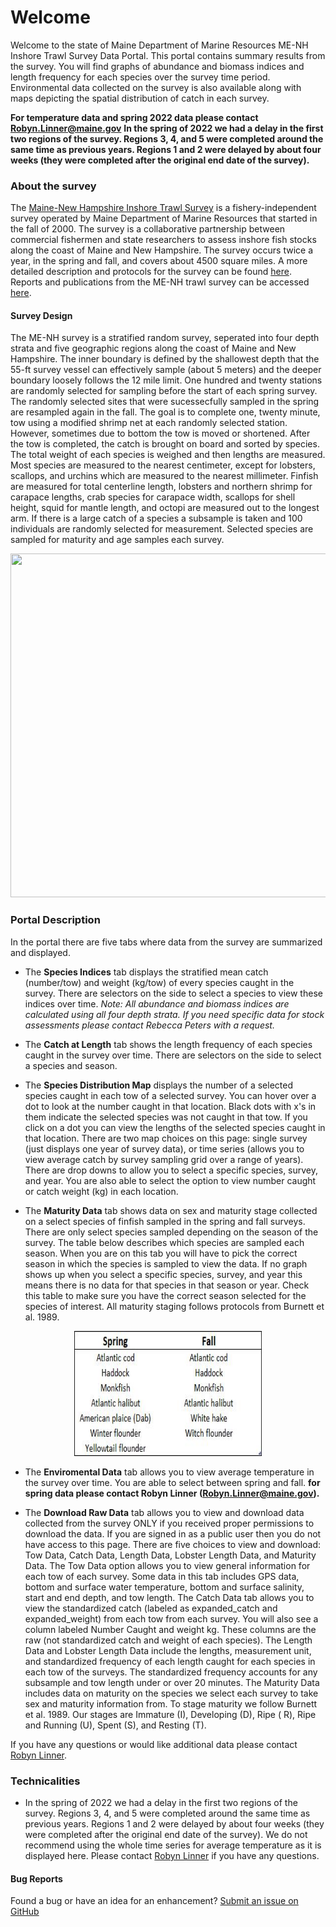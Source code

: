 
# Welcome

Welcome to the state of Maine Department of Marine Resources ME-NH Inshore Trawl Survey Data Portal. This portal contains summary results from the survey. You will find graphs of abundance and biomass indices and length frequency for each species over the survey time period. Environmental data collected on the survey is also available along with maps depicting the spatial distribution of catch in each survey.

**For temperature data and spring 2022 data please contact Robyn.Linner@maine.gov**
**In the spring of 2022 we had a delay in the first two regions of the survey. Regions 3, 4, and 5 were completed around the same time as previous years. Regions 1 and 2 were delayed by about four weeks (they were completed after the original end date of the survey).**

### About the survey

The [Maine-New Hampshire Inshore Trawl Survey](https://www.maine.gov/dmr/science/fisheries-monitoring-assessment/maine-new-hampshire-inshore-trawl-survey) is a fishery-independent survey operated by Maine Department of Marine Resources that started in the fall of 2000. The survey is a collaborative partnership between commercial fishermen and state researchers to assess inshore fish stocks along the coast of Maine and New Hampshire. The survey occurs twice a year, in the spring and fall, and covers about 4500 square miles. A more detailed description and protocols for the survey can be found [here](https://www.maine.gov/dmr/sites/maine.gov.dmr/files/docs/proceduresandprotocols.pdf). Reports and publications from the ME-NH trawl survey can be accessed [here](https://www.maine.gov/dmr/science/fisheries-monitoring-assessment/maine-new-hampshire-inshore-trawl-survey-data-dashboard).

#### Survey Design

The ME-NH survey is a stratified random survey, seperated into four depth strata and five geographic regions along the coast of Maine and New Hampshire. The inner boundary is defined by the shallowest depth that the 55-ft survey vessel can effectively sample (about 5 meters) and the deeper boundary loosely follows the 12 mile limit. One hundred and twenty stations are randomly selected for sampling before the start of each spring survey. The randomly selected sites that were sucessecfully sampled in the spring are resampled again in the fall. The goal is to complete one, twenty minute, tow using a modified shrimp net at each randomly selected station. However, sometimes due to bottom the tow is moved or shortened. After the tow is completed, the catch is brought on board and sorted by species. The total weight of each species is weighed and then lengths are measured. Most species are measured to the nearest centimeter, except for lobsters, scallops, and urchins which are measured to the nearest millimeter. Finfish are measured for total centerline length, lobsters and northern shrimp for carapace lengths, crab species for carapace width, scallops for shell height, squid for mantle length, and octopi are measured out to the longest arm. If there is a large catch of a species a subsample is taken and 100 individuals are randomly selected for measurement. Selected species are sampled for maturity and age samples each survey.


<p align="center">
<img width="750" height="550" src="https://github.com/mainedmr/Trawl_Survey_Portal/raw/master/Images/MENH_SurveyDesign_Updated11.19.jpg">
</p>

### Portal Description

In the portal there are five tabs where data from the survey are summarized and displayed. 

* The **Species Indices** tab displays the stratified mean catch (number/tow) and weight (kg/tow) of every species caught in the survey. There are selectors on the side to select a species to view these indices over time. _Note: All abundance and biomass indices are calculated using all four depth strata. If you need specific data for stock assessments please contact Rebecca Peters with a request._

* The **Catch at Length** tab shows the length frequency of each species caught in the survey over time. There are selectors on the side to select a species and season.

* The **Species Distribution Map** displays the number of a selected species caught in each tow of a selected survey. You can hover over a dot to look at the number caught in that location. Black dots with x's in them indicate the selected species was not caught in that tow. If you click on a dot you can view the lengths of the selected species caught in that location. There are two map choices on this page: single survey (just displays one year of survey data), or time series (allows you to view average catch by survey sampling grid over a range of years). There are drop downs to allow you to select a specific species, survey, and year. You are also able to select the option to view number caught or catch weight (kg) in each location.

* The **Maturity Data** tab shows data on sex and maturity stage collected on a select species of finfish sampled in the spring and fall surveys. There are only select species sampled depending on the season of the survey. The table below describes which species are sampled each season. When you are on this tab you will have to pick the correct season in which the species is sampled to view the data. If no graph shows up when you select a specific species, survey, and year this means there is no data for that species in that season or year. Check this table to make sure you have the correct season selected for the species of interest. All maturity staging follows protocols from Burnett et al. 1989.

<p align="center">
<img width="300" height="200" src="https://github.com/mainedmr/Trawl_Survey_Portal/raw/master/Images/Species_Maturity_list.jpg">
</p>

* The **Enviromental Data** tab allows you to view average temperature in the survey over time. You are able to select between spring and fall. **for spring data please contact Robyn Linner (Robyn.Linner@maine.gov).**

* The **Download Raw Data** tab allows you to view and download data collected from the survey ONLY if you received proper permissions to download the data. If you are signed in as a public user then you do not have access to this page. There are five choices to view and download: Tow Data, Catch Data, Length Data, Lobster Length Data, and Maturity Data. The Tow Data option allows you to view general information for each tow of each survey. Some data in this tab includes GPS data, bottom and surface water temperature, bottom and surface salinity, start and end depth, and tow length. The Catch Data tab allows you to view the standardized catch (labeled as expanded_catch and expanded_weight) from each tow from each survey. You will also see a column labeled Number Caught and weight kg. These columns are the raw (not standardized catch and weight of each species). The Length Data and Lobster Length Data include the lengths, measurement unit, and standardized frequency of each length caught for each species in each tow of the surveys. The standardized frequency accounts for any subsample and tow length under or over 20 minutes. The Maturity Data includes data on maturity on the species we select each survey to take sex and maturity information from. To stage maturity we follow Burnett et al. 1989. Our stages are Immature (I), Developing (D), Ripe ( R), Ripe and Running (U), Spent (S), and Resting (T).


If you have any questions or would like additional data please contact [Robyn Linner](https://www.maine.gov/dmr/about/employees.html).


### Technicalities

* In the spring of 2022 we had a delay in the first two regions of the survey. Regions 3, 4, and 5 were completed around the same time as previous years. Regions 1 and 2 were delayed by about four weeks (they were completed after the original end date of the survey). We do not recommend using the whole time series for average temperature as it is displayed here. Please contact [Robyn Linner](https://www.maine.gov/dmr/about/employees.html) if you have any questions.

#### Bug Reports

Found a bug or have an idea for an enhancement? [Submit an issue on GitHub](https://github.com/mainedmr/Trawl_Survey_Portal/issues)
